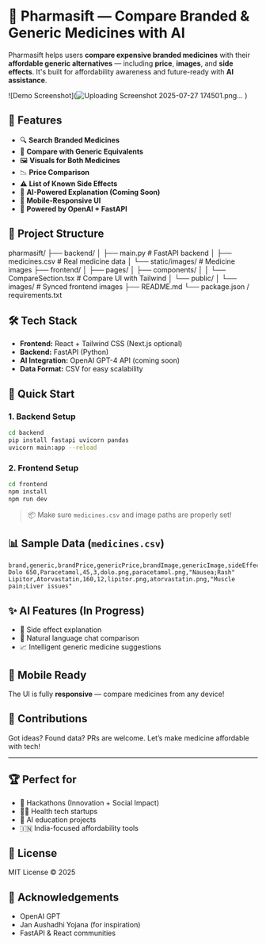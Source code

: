 
# 💊 Pharmasift — Compare Branded & Generic Medicines with AI

Pharmasift helps users **compare expensive branded medicines** with their **affordable generic alternatives** — including **price**, **images**, and **side effects**. It's built for affordability awareness and future-ready with **AI assistance**.

![Demo Screenshot](![Uploading Screenshot 2025-07-27 174501.png…]()
) <!-- Replace with your screenshot -->



## 🚀 Features

- 🔍 **Search Branded Medicines**
- 🧾 **Compare with Generic Equivalents**
- 🖼️ **Visuals for Both Medicines**
- 📉 **Price Comparison**
- ⚠️ **List of Known Side Effects**
- 🤖 **AI-Powered Explanation (Coming Soon)**
- 📱 **Mobile-Responsive UI**
- 🧠 **Powered by OpenAI + FastAPI**



## 📂 Project Structure



pharmasift/
├── backend/
│   ├── main.py               # FastAPI backend
│   ├── medicines.csv         # Real medicine data
│   └── static/images/        # Medicine images
├── frontend/
│   ├── pages/
│   ├── components/
│   │   └── CompareSection.tsx # Compare UI with Tailwind
│   └── public/
│       └── images/            # Synced frontend images
├── README.md
└── package.json / requirements.txt




## 🛠️ Tech Stack

- **Frontend:** React + Tailwind CSS (Next.js optional)
- **Backend:** FastAPI (Python)
- **AI Integration:** OpenAI GPT-4 API (coming soon)
- **Data Format:** CSV for easy scalability



## 🧪 Quick Start

### 1. Backend Setup

```bash
cd backend
pip install fastapi uvicorn pandas
uvicorn main:app --reload
````

### 2. Frontend Setup

```bash
cd frontend
npm install
npm run dev
```

> 📦 Make sure `medicines.csv` and image paths are properly set!



## 📊 Sample Data (`medicines.csv`)

```csv
brand,generic,brandPrice,genericPrice,brandImage,genericImage,sideEffects
Dolo 650,Paracetamol,45,3,dolo.png,paracetamol.png,"Nausea;Rash"
Lipitor,Atorvastatin,160,12,lipitor.png,atorvastatin.png,"Muscle pain;Liver issues"
```



## ✨ AI Features (In Progress)

* 🧠 Side effect explanation
* 💬 Natural language chat comparison
* 📈 Intelligent generic medicine suggestions



## 📱 Mobile Ready

The UI is fully **responsive** — compare medicines from any device!



## 🤝 Contributions

Got ideas? Found data? PRs are welcome. Let’s make medicine affordable with tech!

---

## 🏆 Perfect for

* 🚀 Hackathons (Innovation + Social Impact)
* 🧑‍⚕️ Health tech startups
* 🧠 AI education projects
* 🇮🇳 India-focused affordability tools



## 📃 License

MIT License © 2025



## 🙌 Acknowledgements

* OpenAI GPT
* Jan Aushadhi Yojana (for inspiration)
* FastAPI & React communities

```


